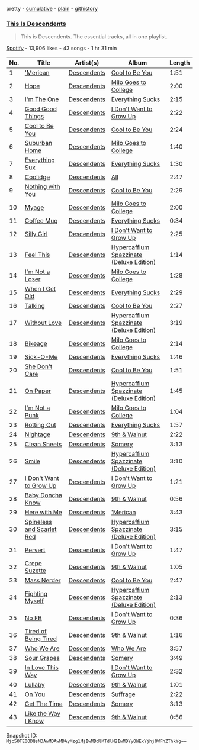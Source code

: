 pretty - [cumulative](/playlists/cumulative/37i9dQZF1DZ06evO0VULZP.md) - [plain](/playlists/plain/37i9dQZF1DZ06evO0VULZP) - [githistory](https://github.githistory.xyz/mackorone/spotify-playlist-archive/blob/main/playlists/plain/37i9dQZF1DZ06evO0VULZP)

### [This Is Descendents](https://open.spotify.com/playlist/37i9dQZF1DZ06evO0VULZP)

> This is Descendents\. The essential tracks, all in one playlist.

[Spotify](https://open.spotify.com/user/spotify) - 13,906 likes - 43 songs - 1 hr 31 min

| No. | Title | Artist(s) | Album | Length |
|---|---|---|---|---|
| 1 | ['Merican](https://open.spotify.com/track/2BY2O9OybmxpND0DqNgx97) | [Descendents](https://open.spotify.com/artist/1FGH4Bh7g9W6V4fUcKZWp5) | [Cool to Be You](https://open.spotify.com/album/52RKlgHaL9hv8VjlVa3YkB) | 1:51 |
| 2 | [Hope](https://open.spotify.com/track/5Jd6yfhjjmDxODdvYTjscz) | [Descendents](https://open.spotify.com/artist/1FGH4Bh7g9W6V4fUcKZWp5) | [Milo Goes to College](https://open.spotify.com/album/7ap2sARnQnkhfbUxYIEcu8) | 2:00 |
| 3 | [I'm The One](https://open.spotify.com/track/5XXiK8GZjjmCHpBpUEm9z5) | [Descendents](https://open.spotify.com/artist/1FGH4Bh7g9W6V4fUcKZWp5) | [Everything Sucks](https://open.spotify.com/album/2jUjrmnCfEEwvC4H2twuTI) | 2:15 |
| 4 | [Good Good Things](https://open.spotify.com/track/5d7WzaCFCmgwAwZML8uXmp) | [Descendents](https://open.spotify.com/artist/1FGH4Bh7g9W6V4fUcKZWp5) | [I Don't Want to Grow Up](https://open.spotify.com/album/7pjDCKTmSaK6t1vRA6e0wA) | 2:22 |
| 5 | [Cool to Be You](https://open.spotify.com/track/1eopOIsxS1lrGkEvGwFe1P) | [Descendents](https://open.spotify.com/artist/1FGH4Bh7g9W6V4fUcKZWp5) | [Cool to Be You](https://open.spotify.com/album/52RKlgHaL9hv8VjlVa3YkB) | 2:24 |
| 6 | [Suburban Home](https://open.spotify.com/track/7Meu81YN9Ols2nQdbkKbbh) | [Descendents](https://open.spotify.com/artist/1FGH4Bh7g9W6V4fUcKZWp5) | [Milo Goes to College](https://open.spotify.com/album/7ap2sARnQnkhfbUxYIEcu8) | 1:40 |
| 7 | [Everything Sux](https://open.spotify.com/track/0LDAMbrDwcMlH94AG9VYwW) | [Descendents](https://open.spotify.com/artist/1FGH4Bh7g9W6V4fUcKZWp5) | [Everything Sucks](https://open.spotify.com/album/2jUjrmnCfEEwvC4H2twuTI) | 1:30 |
| 8 | [Coolidge](https://open.spotify.com/track/2albIR3fBkSoAj76RjqGw7) | [Descendents](https://open.spotify.com/artist/1FGH4Bh7g9W6V4fUcKZWp5) | [All](https://open.spotify.com/album/02ZwlIiMwnSolCumjuSQ8U) | 2:47 |
| 9 | [Nothing with You](https://open.spotify.com/track/55CdJt5NnG07dKs3wrdduv) | [Descendents](https://open.spotify.com/artist/1FGH4Bh7g9W6V4fUcKZWp5) | [Cool to Be You](https://open.spotify.com/album/52RKlgHaL9hv8VjlVa3YkB) | 2:29 |
| 10 | [Myage](https://open.spotify.com/track/1PcPuR2vNpqNr88Cc2Lw8m) | [Descendents](https://open.spotify.com/artist/1FGH4Bh7g9W6V4fUcKZWp5) | [Milo Goes to College](https://open.spotify.com/album/7ap2sARnQnkhfbUxYIEcu8) | 2:00 |
| 11 | [Coffee Mug](https://open.spotify.com/track/6u52PVls4czt3mp2GnyGxe) | [Descendents](https://open.spotify.com/artist/1FGH4Bh7g9W6V4fUcKZWp5) | [Everything Sucks](https://open.spotify.com/album/2jUjrmnCfEEwvC4H2twuTI) | 0:34 |
| 12 | [Silly Girl](https://open.spotify.com/track/6B9hQU3z8L6u8Yd3qHLuhe) | [Descendents](https://open.spotify.com/artist/1FGH4Bh7g9W6V4fUcKZWp5) | [I Don't Want to Grow Up](https://open.spotify.com/album/7pjDCKTmSaK6t1vRA6e0wA) | 2:25 |
| 13 | [Feel This](https://open.spotify.com/track/2xYTsFE2JcJEZFBYfV2x56) | [Descendents](https://open.spotify.com/artist/1FGH4Bh7g9W6V4fUcKZWp5) | [Hypercaffium Spazzinate \(Deluxe Edition\)](https://open.spotify.com/album/2hGGxQXnZpKXPmQJUgLGXS) | 1:14 |
| 14 | [I'm Not a Loser](https://open.spotify.com/track/1XFG00rEeHaDIPOQv9LTYs) | [Descendents](https://open.spotify.com/artist/1FGH4Bh7g9W6V4fUcKZWp5) | [Milo Goes to College](https://open.spotify.com/album/7ap2sARnQnkhfbUxYIEcu8) | 1:28 |
| 15 | [When I Get Old](https://open.spotify.com/track/40AFXpAe4CDeT8DQ8jSDag) | [Descendents](https://open.spotify.com/artist/1FGH4Bh7g9W6V4fUcKZWp5) | [Everything Sucks](https://open.spotify.com/album/2jUjrmnCfEEwvC4H2twuTI) | 2:29 |
| 16 | [Talking](https://open.spotify.com/track/5MbtRgGNhwK2KdJFt39a8L) | [Descendents](https://open.spotify.com/artist/1FGH4Bh7g9W6V4fUcKZWp5) | [Cool to Be You](https://open.spotify.com/album/52RKlgHaL9hv8VjlVa3YkB) | 2:27 |
| 17 | [Without Love](https://open.spotify.com/track/7JlcIAeVDKykP56emtGiHb) | [Descendents](https://open.spotify.com/artist/1FGH4Bh7g9W6V4fUcKZWp5) | [Hypercaffium Spazzinate \(Deluxe Edition\)](https://open.spotify.com/album/2hGGxQXnZpKXPmQJUgLGXS) | 3:19 |
| 18 | [Bikeage](https://open.spotify.com/track/3H7lUDRaFAXi5hcEzd2GsU) | [Descendents](https://open.spotify.com/artist/1FGH4Bh7g9W6V4fUcKZWp5) | [Milo Goes to College](https://open.spotify.com/album/7ap2sARnQnkhfbUxYIEcu8) | 2:14 |
| 19 | [Sick\-O\-Me](https://open.spotify.com/track/1fiN0tMqkUXr5rTmw109Qo) | [Descendents](https://open.spotify.com/artist/1FGH4Bh7g9W6V4fUcKZWp5) | [Everything Sucks](https://open.spotify.com/album/2jUjrmnCfEEwvC4H2twuTI) | 1:46 |
| 20 | [She Don't Care](https://open.spotify.com/track/1YvA35HudRjB00cQxYGUNa) | [Descendents](https://open.spotify.com/artist/1FGH4Bh7g9W6V4fUcKZWp5) | [Cool to Be You](https://open.spotify.com/album/52RKlgHaL9hv8VjlVa3YkB) | 1:51 |
| 21 | [On Paper](https://open.spotify.com/track/7FSV9tYkmQ8VmWSKWKFtHw) | [Descendents](https://open.spotify.com/artist/1FGH4Bh7g9W6V4fUcKZWp5) | [Hypercaffium Spazzinate \(Deluxe Edition\)](https://open.spotify.com/album/2hGGxQXnZpKXPmQJUgLGXS) | 1:45 |
| 22 | [I'm Not a Punk](https://open.spotify.com/track/1VMnHHIyXnIWbkhhMoI9kM) | [Descendents](https://open.spotify.com/artist/1FGH4Bh7g9W6V4fUcKZWp5) | [Milo Goes to College](https://open.spotify.com/album/7ap2sARnQnkhfbUxYIEcu8) | 1:04 |
| 23 | [Rotting Out](https://open.spotify.com/track/4N22k5sUjgC4rTymY5ilpq) | [Descendents](https://open.spotify.com/artist/1FGH4Bh7g9W6V4fUcKZWp5) | [Everything Sucks](https://open.spotify.com/album/2jUjrmnCfEEwvC4H2twuTI) | 1:57 |
| 24 | [Nightage](https://open.spotify.com/track/0gNDfOiFi2HLe2uZerMAB7) | [Descendents](https://open.spotify.com/artist/1FGH4Bh7g9W6V4fUcKZWp5) | [9th & Walnut](https://open.spotify.com/album/2nWhDLqVYsmlsiw1K2PkFs) | 2:22 |
| 25 | [Clean Sheets](https://open.spotify.com/track/3pCc0a00cKo9o1qCsNDgiP) | [Descendents](https://open.spotify.com/artist/1FGH4Bh7g9W6V4fUcKZWp5) | [Somery](https://open.spotify.com/album/3aZ0LWZrvkSMJFp8RtLpDe) | 3:13 |
| 26 | [Smile](https://open.spotify.com/track/5bgrq2ys7hfJXEdP6ZlrDR) | [Descendents](https://open.spotify.com/artist/1FGH4Bh7g9W6V4fUcKZWp5) | [Hypercaffium Spazzinate \(Deluxe Edition\)](https://open.spotify.com/album/2hGGxQXnZpKXPmQJUgLGXS) | 3:10 |
| 27 | [I Don't Want to Grow Up](https://open.spotify.com/track/5agRly96hAJywJYZlZRiuA) | [Descendents](https://open.spotify.com/artist/1FGH4Bh7g9W6V4fUcKZWp5) | [I Don't Want to Grow Up](https://open.spotify.com/album/7pjDCKTmSaK6t1vRA6e0wA) | 1:21 |
| 28 | [Baby Doncha Know](https://open.spotify.com/track/1JlWpNVAhJ3bh6ofyW5gjU) | [Descendents](https://open.spotify.com/artist/1FGH4Bh7g9W6V4fUcKZWp5) | [9th & Walnut](https://open.spotify.com/album/2nWhDLqVYsmlsiw1K2PkFs) | 0:56 |
| 29 | [Here with Me](https://open.spotify.com/track/3J0S1JeugumK6iujuCdotl) | [Descendents](https://open.spotify.com/artist/1FGH4Bh7g9W6V4fUcKZWp5) | ['Merican](https://open.spotify.com/album/60eDnZNML7mTE2UadzotYD) | 3:43 |
| 30 | [Spineless and Scarlet Red](https://open.spotify.com/track/7wumsq89VLbMlbrrqHyWsT) | [Descendents](https://open.spotify.com/artist/1FGH4Bh7g9W6V4fUcKZWp5) | [Hypercaffium Spazzinate \(Deluxe Edition\)](https://open.spotify.com/album/2hGGxQXnZpKXPmQJUgLGXS) | 3:15 |
| 31 | [Pervert](https://open.spotify.com/track/5R3w9JrCCcwjkXUbGAmmEr) | [Descendents](https://open.spotify.com/artist/1FGH4Bh7g9W6V4fUcKZWp5) | [I Don't Want to Grow Up](https://open.spotify.com/album/5kOp5XHhmMoG2e41VyVQC0) | 1:47 |
| 32 | [Crepe Suzette](https://open.spotify.com/track/0ylpeLmX7i15s6IpMpBB8M) | [Descendents](https://open.spotify.com/artist/1FGH4Bh7g9W6V4fUcKZWp5) | [9th & Walnut](https://open.spotify.com/album/2nWhDLqVYsmlsiw1K2PkFs) | 1:05 |
| 33 | [Mass Nerder](https://open.spotify.com/track/7u972MeFIdqkmQodkqbBcx) | [Descendents](https://open.spotify.com/artist/1FGH4Bh7g9W6V4fUcKZWp5) | [Cool to Be You](https://open.spotify.com/album/52RKlgHaL9hv8VjlVa3YkB) | 2:47 |
| 34 | [Fighting Myself](https://open.spotify.com/track/37lLexBCC4kCIPZFL1unDo) | [Descendents](https://open.spotify.com/artist/1FGH4Bh7g9W6V4fUcKZWp5) | [Hypercaffium Spazzinate \(Deluxe Edition\)](https://open.spotify.com/album/2hGGxQXnZpKXPmQJUgLGXS) | 2:13 |
| 35 | [No FB](https://open.spotify.com/track/7a8u4fFQF8BbYOPLtsWsTg) | [Descendents](https://open.spotify.com/artist/1FGH4Bh7g9W6V4fUcKZWp5) | [I Don't Want to Grow Up](https://open.spotify.com/album/5kOp5XHhmMoG2e41VyVQC0) | 0:36 |
| 36 | [Tired of Being Tired](https://open.spotify.com/track/4u3eECXPRzUzQQVdiSmsoS) | [Descendents](https://open.spotify.com/artist/1FGH4Bh7g9W6V4fUcKZWp5) | [9th & Walnut](https://open.spotify.com/album/2nWhDLqVYsmlsiw1K2PkFs) | 1:16 |
| 37 | [Who We Are](https://open.spotify.com/track/7hTWmQ1VFjUDN4IQljtDI0) | [Descendents](https://open.spotify.com/artist/1FGH4Bh7g9W6V4fUcKZWp5) | [Who We Are](https://open.spotify.com/album/2c4Cy7KKorM1IGOgN3LczB) | 3:57 |
| 38 | [Sour Grapes](https://open.spotify.com/track/2aiuhCouDKhPW8Oj6JYbq6) | [Descendents](https://open.spotify.com/artist/1FGH4Bh7g9W6V4fUcKZWp5) | [Somery](https://open.spotify.com/album/3aZ0LWZrvkSMJFp8RtLpDe) | 3:49 |
| 39 | [In Love This Way](https://open.spotify.com/track/1wvQFyYkXrEAqkR22UugcJ) | [Descendents](https://open.spotify.com/artist/1FGH4Bh7g9W6V4fUcKZWp5) | [I Don't Want to Grow Up](https://open.spotify.com/album/7pjDCKTmSaK6t1vRA6e0wA) | 2:32 |
| 40 | [Lullaby](https://open.spotify.com/track/2E9ttxZB1OpSmdkasZpYND) | [Descendents](https://open.spotify.com/artist/1FGH4Bh7g9W6V4fUcKZWp5) | [9th & Walnut](https://open.spotify.com/album/2nWhDLqVYsmlsiw1K2PkFs) | 1:01 |
| 41 | [On You](https://open.spotify.com/track/1Gha0zNTNKm25CQJaiCyHN) | [Descendents](https://open.spotify.com/artist/1FGH4Bh7g9W6V4fUcKZWp5) | [Suffrage](https://open.spotify.com/album/3SMJ9cTpoekr5svjB0AcK9) | 2:22 |
| 42 | [Get The Time](https://open.spotify.com/track/1R6D0Njkrf530VBgCKY9Lj) | [Descendents](https://open.spotify.com/artist/1FGH4Bh7g9W6V4fUcKZWp5) | [Somery](https://open.spotify.com/album/3aZ0LWZrvkSMJFp8RtLpDe) | 3:13 |
| 43 | [Like the Way I Know](https://open.spotify.com/track/7sAvo8h2WuM87WeVrQxMLA) | [Descendents](https://open.spotify.com/artist/1FGH4Bh7g9W6V4fUcKZWp5) | [9th & Walnut](https://open.spotify.com/album/2nWhDLqVYsmlsiw1K2PkFs) | 0:56 |

Snapshot ID: `Mjc5OTE0ODQsMDAwMDAwMDAyMzg1MjIwMDdlMTdlM2IwMDYyOWExYjhjOWFhZThkYg==`
